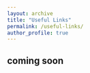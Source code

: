 ```yaml
---
layout: archive
title: "Useful Links"
permalink: /useful-links/
author_profile: true
---
```


## coming soon
